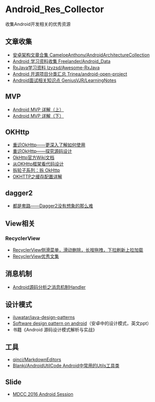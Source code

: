 # Android_Res_Collector
收集Android开发相关的优秀资源

## 文章收集
- [安卓架构文章合集 CameloeAnthony/AndroidArchitectureCollection](https://github.com/CameloeAnthony/AndroidArchitectureCollection) 
- [Android 学习资料收集 Freelander/Android_Data](https://github.com/Freelander/Android_Data)
- [RxJava学习资料 lzyzsd/Awesome-RxJava](https://github.com/lzyzsd/Awesome-RxJava)
- [Android 开源项目分类汇总 Trinea/android-open-project](https://github.com/Trinea/android-open-project)
- [Android面试相关知识点 GeniusVJR/LearningNotes](https://github.com/GeniusVJR/LearningNotes)

## MVP
- [Android MVP 详解（上）](http://www.jianshu.com/p/9a6845b26856)
- [Android MVP 详解（下）](http://www.jianshu.com/p/0590f530c617)

## OKHttp

- [重识OkHttp——更深入了解如何使用](http://www.jianshu.com/p/c70d0ce5400c)
- [重识OkHttp——探究源码设计](http://www.jianshu.com/p/c58fd0a78791)
- [OkHttp官方Wiki文档](https://github.com/square/okhttp/wiki)
- [从OKHttp框架看代码设计](http://gold.xitu.io/post/581311cabf22ec0068826aff)
- [拆轮子系列：拆 OkHttp](http://blog.piasy.com/2016/07/11/Understand-OkHttp/)
- [OKHTTP之缓存配置详解](http://blog.csdn.net/briblue/article/details/52920531)

## dagger2
- [都是套路——Dagger2没有想象的那么难](http://www.jianshu.com/p/47c7306b2994)

## View相关
### RecyclerView
- [RecyclerView侧滑菜单，滑动删除，长按拖拽，下拉刷新上拉加载](http://blog.csdn.net/yanzhenjie1003/article/details/52115566)
- [RecyclerView优秀文集](https://github.com/CymChad/CymChad.github.io)

## 消息机制
- [Android源码分析之消息机制Handler](http://www.jianshu.com/p/d15a57287b20)


## 设计模式
- [iluwatar/java-design-patterns](https://github.com/iluwatar/java-design-patterns)
- [Software design pattern on android](http://www.slideshare.net/PedroVicenteGmezSnch/software-design-patterns-on-android)（安卓中的设计模式，英文ppt）
- 书籍《Android 源码设计模式解析与实战》

## 工具
- [qinci/MarkdownEditors](https://github.com/qinci/MarkdownEditors)
- [Blankj/AndroidUtilCode Android中常用的Utils工具类](https://github.com/Blankj/AndroidUtilCode)

## Slide
- [MDCC 2016 Android Session](https://github.com/MDCC2016/Android-Session-Slides)

